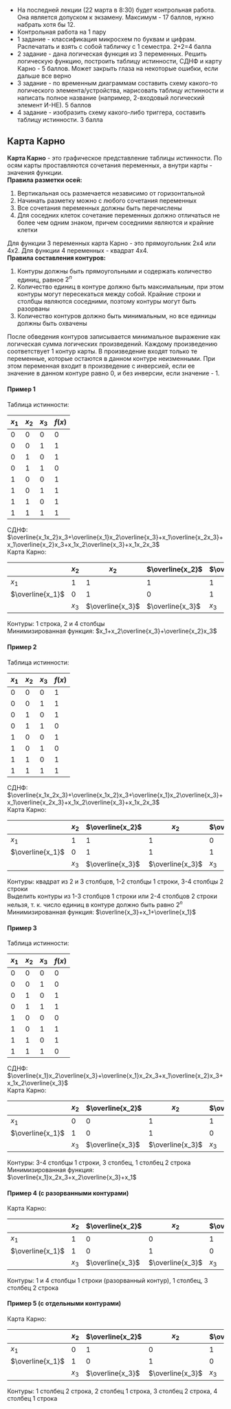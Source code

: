 - На последней лекции (22 марта в 8:30) будет контрольная работа. Она является допуском к экзамену. Максимум - 17 баллов, нужно набрать хотя бы 12.
- Контрольная работа на 1 пару
- 1 задание - классификация микросхем по буквам и цифрам. Распечатать и взять с собой табличку с 1 семестра. 2+2=4 балла
- 2 задание - дана логическая функция из 3 переменных. Решить логическую функцию, построить таблицу истинности, СДНФ и карту Карно - 5 баллов. Может закрыть глаза на некоторые ошибки, если дальше все верно
- 3 задание - по временным диаграммам составить схему какого-то логического элемента/устройства, нарисовать таблицу истинности и написать полное название (например, 2-входовый логический элемент И-НЕ). 5 баллов
- 4 задание - изобразить схему какого-либо триггера, составить таблицу истинности. 3 балла
## Карта Карно
**Карта Карно** - это графическое представление таблицы истинности. По осям карты проставляются сочетания переменных, а внутри карты - значения функции.  
**Правила разметки осей:**  
1. Вертикальная ось размечается независимо от горизонтальной
2. Начинать разметку можно с любого сочетания переменных
3. Все сочетания переменных должны быть перечислены
4. Для соседних клеток сочетание переменных должно отличаться не более чем одним знаком, причем соседними являются и крайние клетки
  
Для функции 3 переменных карта Карно - это прямоугольник 2х4 или 4х2. Для функции 4 переменных - квадрат 4х4.  
**Правила составления контуров:**
1. Контуры должны быть прямоугольными и содержать количество единиц, равное $2^n$
2. Количество единиц в контуре должно быть максимальным, при этом контуры могут пересекаться между собой. Крайние строки и столбцы являются соседними, поэтому контуры могут быть разорваны
3. Количество контуров должно быть минимальным, но все единицы должны быть охвачены
  
После обведения контуров записывается минимальное выражение как логическая сумма логических произведений. Каждому произведению соответствует 1 контур карты. В произведение входят только те переменные, которые остаются в данном контуре неизменными. При этом переменная входит в произведение с инверсией, если ее значение в данном контуре равно $0$, и без инверсии, если значение - $1$.  
#### **Пример 1**
Таблица истинности:  

| $x_1$ | $x_2$ | $x_3$ | $f(x)$ |
| ----- | ----- | ----- | ------ |
| 0     | 0     | 0     | 0      |
| 0     | 0     | 1     | 1      |
| 0     | 1     | 0     | 1      |
| 0     | 1     | 1     | 0      |
| 1     | 0     | 0     | 1      |
| 1     | 0     | 1     | 1      |
| 1     | 1     | 0     | 1      |
| 1     | 1     | 1     | 1      |
  
СДНФ: $\overline{x_1x_2}x_3+\overline{x_1}x_2\overline{x_3}+x_1\overline{x_2x_3}+x_1\overline{x_2}x_3+x_1x_2\overline{x_3}+x_1x_2x_3$  
Карта Карно:  

|                  | $x_2$ | $x_2$            | $\overline{x_2}$ | $\overline{x_2}$ |
| ---------------- | ----- | ---------------- | ---------------- | ---------------- |
| $x_1$            | 1     | 1                | 1                | 1                |
| $\overline{x_1}$ | 0     | 1                | 0                | 1                |
|                  | $x_3$ | $\overline{x_3}$ | $\overline{x_3}$ | $x_3$            |
  
Контуры: 1 строка, 2 и 4 столбцы  
Минимизированная функция: $x_1+x_2\overline{x_3}+\overline{x_2}x_3$ 
#### Пример 2
Таблица истинности:  

| $x_1$ | $x_2$ | $x_3$ | $f(x)$ |
| ----- | ----- | ----- | ------ |
| 0     | 0     | 0     | 1      |
| 0     | 0     | 1     | 1      |
| 0     | 1     | 0     | 1      |
| 0     | 1     | 1     | 0      |
| 1     | 0     | 0     | 1      |
| 1     | 0     | 1     | 0      |
| 1     | 1     | 0     | 1      |
| 1     | 1     | 1     | 1      |
  
СДНФ: $\overline{x_1x_2x_3}+\overline{x_1x_2}x_3+\overline{x_1}x_2\overline{x_3}+x_1\overline{x_2x_3}+x_1x_2\overline{x_3}+x_1x_2x_3$  
Карта Карно:  

|                  | $x_2$ | $\overline{x_2}$ | $x_2$            | $\overline{x_2}$ |
| ---------------- | ----- | ---------------- | ---------------- | ---------------- |
| $x_1$            | 1     | 1                | 1                | 0                |
| $\overline{x_1}$ | 0     | 1                | 1                | 1                |
|                  | $x_3$ | $\overline{x_3}$ | $\overline{x_3}$ | $x_3$            |
  
Контуры: квадрат из 2 и 3 столбцов, 1-2 столбцы 1 строки, 3-4 столбцы 2 строки  
Выделить контуры из 1-3 столбцов 1 строки или 2-4 столбцов 2 строки нельзя, т. к. число единиц в контуре должно быть равно $2^n$  
Минимизированная функция: $\overline{x_3}+x_1+\overline{x_1}$
#### Пример 3
Таблица истинности:  

| $x_1$ | $x_2$ | $x_3$ | $f(x)$ |
| ----- | ----- | ----- | ------ |
| 0     | 0     | 0     | 0      |
| 0     | 0     | 1     | 0      |
| 0     | 1     | 0     | 1      |
| 0     | 1     | 1     | 1      |
| 1     | 0     | 0     | 0      |
| 1     | 0     | 1     | 1      |
| 1     | 1     | 0     | 1      |
| 1     | 1     | 1     | 0      |
  
СДНФ: $\overline{x_1}x_2\overline{x_3}+\overline{x_1}x_2x_3+x_1\overline{x_2}x_3+x_1x_2\overline{x_3}$  
Карта Карно:  

|                  | $x_2$ | $\overline{x_2}$ | $x_2$            | $\overline{x_2}$ |
| ---------------- | ----- | ---------------- | ---------------- | ---------------- |
| $x_1$            | 0     | 0                | 1                | 1                |
| $\overline{x_1}$ | 1     | 0                | 1                | 0                |
|                  | $x_3$ | $\overline{x_3}$ | $\overline{x_3}$ | $x_3$            |
  
Контуры: 3-4 столбцы 1 строки, 3 столбец, 1 столбец 2 строка  
Минимизированная функция: $\overline{x_1}x_2x_3+x_2\overline{x_3}+x_1$ 
#### Пример 4 (с разорванными контурами)
Карта Карно:  

|                  | $x_2$ | $\overline{x_2}$ | $x_2$            | $\overline{x_2}$ |
| ---------------- | ----- | ---------------- | ---------------- | ---------------- |
| $x_1$            | 1     | 0                | 0                | 1                |
| $\overline{x_1}$ | 1     | 0                | 1                | 0                |
|                  | $x_3$ | $\overline{x_3}$ | $\overline{x_3}$ | $x_3$            |
  
Контуры: 1 и 4 столбцы 1 строки (разорванный контур), 1 столбец, 3 столбец 2 строка
#### Пример 5 (с отдельными контурами)
Карта Карно:  

|                  | $x_2$ | $\overline{x_2}$ | $x_2$            | $\overline{x_2}$ |
| ---------------- | ----- | ---------------- | ---------------- | ---------------- |
| $x_1$            | 0     | 1                | 0                | 1                |
| $\overline{x_1}$ | 1     | 0                | 1                | 0                |
|                  | $x_3$ | $\overline{x_3}$ | $\overline{x_3}$ | $x_3$            |
  
Контуры: 1 столбец 2 строка, 2 столбец 1 строка, 3 столбец 2 строка, 4 столбец 1 строка